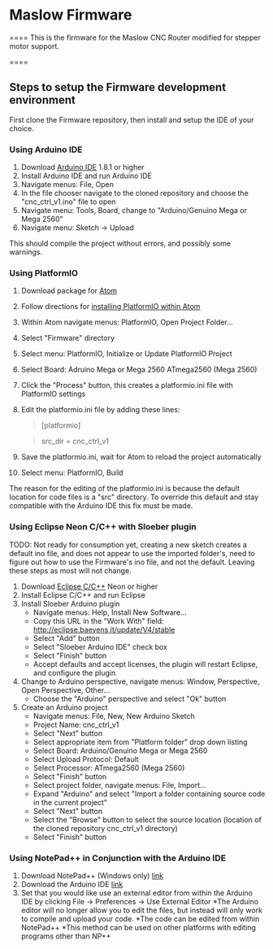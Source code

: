 
# Maslow Firmware
====
This is the firmware for the Maslow CNC Router modified for stepper motor support.

====

## Steps to setup the Firmware development environment

First clone the Firmware repository, then install and setup the IDE of your choice.

### Using Arduino IDE
1. Download [Arduino IDE](https://www.arduino.cc/en/main/software) 1.8.1 or higher
2. Install Arduino IDE and run Arduino IDE
3. Navigate menus: File, Open
4. In the file chooser navigate to the cloned repository and choose the "cnc_ctrl_v1.ino" file to open
5. Navigate menu: Tools, Board, change to "Arduino/Genuino Mega or Mega 2560"
6. Navigate menu: Sketch -> Upload

This should compile the project without errors, and possibly some warnings.

### Using PlatformIO
1. Download package for [Atom](https://atom.io/)
2. Follow directions for [installing PlatformIO within Atom](http://docs.platformio.org/en/latest/ide/atom.html#ide-installation)
3. Within Atom navigate menus: PlatformIO, Open Project Folder...
4. Select "Firmware" directory
5. Select menu: PlatformIO, Initialize or Update PlatformIO Project
6. Select Board: Adruino Mega or Mega 2560 ATmega2560 (Mega 2560)
7. Click the "Process" button, this creates a platformio.ini file with PlatformIO settings
8. Edit the platformio.ini file by adding these lines:
 
    > [platformio]

    > src_dir = cnc_ctrl_v1

9. Save the platformio.ini, wait for Atom to reload the project automatically
10. Select menu: PlatformIO, Build

The reason for the editing of the platformio.ini is because the default location for code files is a "src" directory. To override this default and stay compatible with the Arduino IDE this fix must be made.

### Using Eclipse Neon C/C++ with Sloeber plugin

TODO: Not ready for consumption yet, creating a new sketch creates a default ino file, and does not appear to use the imported folder's, need to figure out how to use the Firmware's ino file, and not the default. Leaving these steps as most will not change.

1. Download [Eclipse C/C++](https://eclipse.org/downloads/) Neon or higher
2. Install Eclipse C/C++ and run Eclipse
3. Install Sloeber Arduino plugin
   * Navigate menus: Help, Install New Software...
   * Copy this URL in the "Work With" field: http://eclipse.baeyens.it/update/V4/stable
   * Select "Add" button
   * Select "Sloeber Arduino IDE" check box
   * Select "Finish" button
   * Accept defaults and accept licenses, the plugin will restart Eclipse, and configure the plugin
4. Change to Arduino perspective, navigate menus: Window, Perspective, Open Perspective, Other...
   * Choose the "Arduino" perspective and select "Ok" button
5. Create an Arduino project
   * Navigate menus: File, New, New Arduino Sketch
   * Project Name: cnc_ctrl_v1
   * Select "Next" button
   * Select appropriate item from "Platform folder" drop down listing
   * Select Board: Arduino/Genuino Mega or Mega 2560
   * Select Upload Protocol: Default
   * Select Processor: ATmega2560 (Mega 2560)
   * Select "Finish" button
   * Select project folder, navigate menus: File, Import...
   * Expand "Arduino" and select "Import a folder containing source code in the current project"
   * Select "Next" button
   * Select the "Browse" button to select the source location (location of the cloned repository cnc_ctrl_v1 directory)
   * Select "Finish" button
   
### Using NotePad++ in Conjunction with the Arduino IDE
1. Download NotePad++ (Windows only) [link](https://notepad-plus-plus.org/)
2. Download the Arduino IDE          [link](https://www.arduino.cc/en/main/software)
3. Set that you would like use an external editor from within the Arduino IDE by clicking File -> Preferences -> Use External Editor
   *The Arduino editor will no longer allow you to edit the files, but instead will only work to compile and upload your code. 
   *The code can be edited from within NotePad++
   *This method can be used on other platforms with editing programs other than NP++

